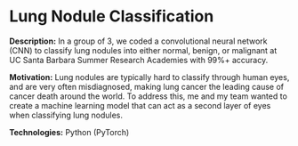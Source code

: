 # Lung Nodule Classification

**Description:** In a group of 3, we coded a convolutional neural network (CNN) to classify lung nodules into either normal, benign, or malignant at UC Santa Barbara Summer Research Academies with 99%+ accuracy. 

**Motivation:**
Lung nodules are typically hard to classify through human eyes, and are very often misdiagnosed, making lung cancer the leading cause of cancer death around the world. To address this, me and my team wanted to create a machine learning model that can act as a second layer of eyes when classifying lung nodules. 

**Technologies:**
Python (PyTorch)

